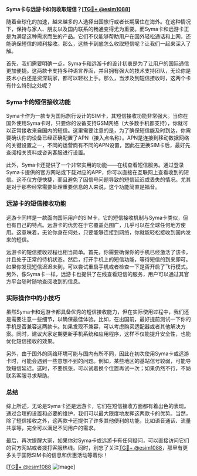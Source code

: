 **Syma卡与远游卡如何收取短信？[[TG💪+ @esim1088](https://t.me/s/esim1088)]**

随着全球化的加速，越来越多的人选择出国旅行或者长期居住在海外。在这种情况下，保持与家人、朋友以及国内联系的畅通变得尤为重要。而Syma卡和远游卡正是为满足这种需求而生的产品。它们不仅能够帮助用户在国外轻松通话和上网，还能确保短信的顺利接收。那么，这些卡到底怎么收取短信呢？让我们一起来深入了解。

首先，我们需要明确一点，Syma卡和远游卡的设计初衷是为了让用户的国际通信更加便捷。这两款卡支持多种语言界面，并且拥有强大的技术支持团队，无论你是技术小白还是资深玩家，都可以轻松上手。那么，当涉及到短信接收时，这两个卡有什么特别之处呢？

### Syma卡的短信接收功能

Syma卡作为一款专为国际旅行设计的SIM卡，其短信接收功能非常强大。当你在国外使用Syma卡时，只要你的设备支持GSM网络（大多数手机都支持），你就可以正常接收来自国内的短信。这里需要注意的是，为了确保短信能及时到达，你需要确认你的设备已经正确配置了APN（接入点名称）。APN是连接到移动数据网络的关键设置之一，不同的运营商有不同的APN设置，因此在更换SIM卡后，最好先查阅相关资料或咨询客服进行设置。

此外，Syma卡还提供了一个非常实用的功能——在线查看短信服务。通过登录Syma卡提供的官方网站或下载对应的APP，你可以直接在互联网上查看收到的短信。这不仅方便快捷，而且避免了因信号问题导致的短信延迟或丢失的情况。尤其是对于那些经常需要处理重要信息的人来说，这个功能简直是福音。

### 远游卡的短信接收功能

远游卡同样是一款面向国际用户的SIM卡，它的短信接收机制与Syma卡类似，但也有自己的特点。远游卡的优势在于它覆盖范围广，几乎可以在全球任何地方使用。这意味着，无论你身在何处，只要能够连接到网络，你就能轻松接收到国内发来的短信。

远游卡的短信接收过程也相当简单。首先，你需要确保你的手机已经激活了该卡，并且处于正常的待机状态。然后，打开手机上的短信功能，等待短信的到来即可。如果你发现短信迟迟未到，可以尝试重启手机或者检查一下是否开启了飞行模式。另外，像Syma卡一样，远游卡也提供了在线查看短信的服务，用户可以通过其官方平台随时随地查阅收到的信息。

### 实际操作中的小技巧

虽然Syma卡和远游卡都具备优秀的短信接收能力，但在实际使用过程中，我们还是需要注意一些细节，以确保最佳体验。比如，在出国前，最好提前测试一下你的手机是否兼容这两款卡。如果发现不兼容，可以考虑购买适配器或者其他解决方案。同时，建议大家定期更新手机系统和应用程序，这样不仅能提升安全性，也能优化短信接收的效果。

另外，由于国外的网络环境可能与国内有所不同，因此在初次使用Syma卡或远游卡时，可能会遇到一些意想不到的问题。例如，某些地区的基站信号较弱，可能导致短信延迟。这时，不要慌张，可以试着换个位置再试一次；如果仍然不行，不妨联系客服寻求帮助。

### 总结

综上所述，无论是Syma卡还是远游卡，它们在短信接收方面都有着出色的表现。通过合理的设置和必要的维护，我们可以最大限度地发挥这两款卡的优势。当然，除了短信接收之外，这两款卡还提供了许多其他便利的功能，比如语音通话、流量共享等，完全可以满足不同用户的需求。

最后，再次提醒大家，如果你对Syma卡或远游卡有任何疑问，可以直接访问它们的官方网站或者拨打客服热线。同时，别忘了关注[TG💪+ @esim1088](https://t.me/s/esim1088)，那里有更多关于国际SIM卡的信息和优惠活动等着你！

[[TG💪+ @esim1088](https://t.me/s/esim1088) ![Image](https://i.postimg.cc/4NQfJmqS/Snipaste-2025-05-13-00-14-12.png)]